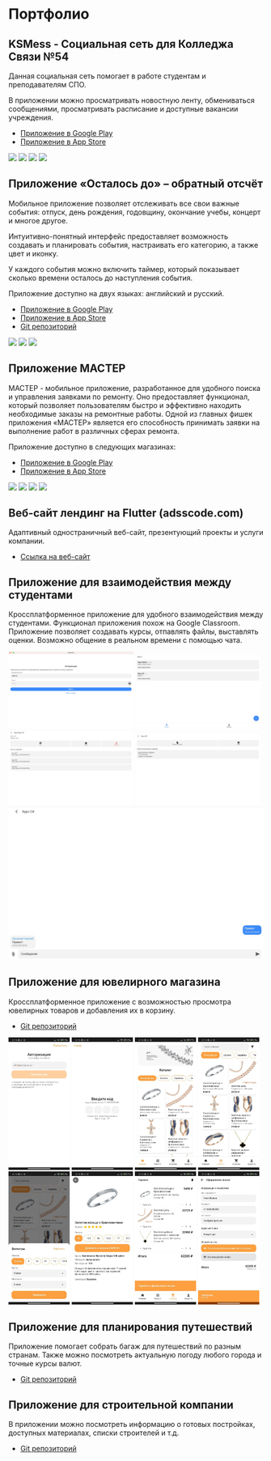 # Портфолио

## KSMess - Социальная сеть для Колледжа Связи №54
Данная социальная сеть помогает в работе студентам и преподавателям СПО.

В приложении можно просматривать новостную ленту, обмениваться сообщениями, просматривать расписание и доступные вакансии учреждения.

- [Приложение в Google Play](https://play.google.com/store/apps/details?id=com.iongames.messenger&hl=ru)
- [Приложение в App Store](https://apps.apple.com/ru/app/ksmess/id6446104181)

<div>
      <img src="https://play-lh.googleusercontent.com/WRLv1MG5AM9nQwoE2FLlVKt1Mk2LQfsDY00dHxq-B7LhUUlxTTilxmOjuohQ8dhIi0qH=w2560-h1440-rw" width="24%">
      <img src="https://play-lh.googleusercontent.com/h3WqiDUG5q6sPUo0-jgJbrQAriYPvZ2VyT8KnHpLKImzP7nRltEbVWujkZ5tvItksg=w2560-h1440-rw" width="24%">
      <img src="https://play-lh.googleusercontent.com/NyMBPAAaAp5VlypolDVwbUtclmDUxLAJD36xWlZeYY2MoebwKSiESycQGiAPNLCyNz8=w2560-h1440-rw" width="24%">
      <img src="https://play-lh.googleusercontent.com/-lXAaHST7uabj-HAeTHUCPzcBxEqHgcBG5G5FX6ZLVGn2kBGbqRztfvo3Bthp1MI9aG2=w2560-h1440-rw" width="24%">
</div>

## Приложение «Осталось до» – обратный отсчёт
Мобильное приложение позволяет отслеживать все свои важные события: отпуск, день рождения, годовщину, окончание учебы, концерт и многое другое.

Интуитивно-понятный интерфейс предоставляет возможность создавать и планировать события, настраивать его категорию, а также цвет и иконку.

У каждого события можно включить таймер, который показывает сколько времени осталось до наступления события.

Приложение доступно на двух языках: английский и русский.
- [Приложение в Google Play](https://play.google.com/store/apps/details?id=com.itadss.todo.todo_app&hl=ru)
- [Приложение в App Store](https://apps.apple.com/ru/app/%D0%BE%D1%81%D1%82%D0%B0%D0%BB%D0%BE%D1%81%D1%8C-%D0%B4%D0%BE/id6446589517)
- [Git репозиторий](https://github.com/DevTriangle/todo_app)

<div>
      <img src="https://play-lh.googleusercontent.com/OFFISRvuoN8eNi_D0e665BcNMmUB-U1XcpPheygNAHhzPZZahf7OTpIUzRN6Nb2L26E=w2560-h1440-rw" width="32%">
      <img src="https://play-lh.googleusercontent.com/EBcNQ2BKeUXRYtX_r-SPrZaq4Db5NeWMiwY_00Zod_t7eGDCeCJelm8oZtjwgnBVkP8=w2560-h1440-rw" width="32%">
      <img src="https://play-lh.googleusercontent.com/O1qKP0rv8WUv_PTkUtHJ_4laXtDC3xunGxTGcRgw4YTVzs2Ql_H2Jehqc6NtSpzkyJI=w2560-h1440-rw" width="32%">
</div>

## Приложение МАСТЕР
МАСТЕР - мобильное приложение, разработанное для удобного поиска и управления заявками по ремонту. Оно предоставляет функционал, который позволяет пользователям быстро и эффективно находить  необходимые заказы на ремонтные работы. Одной из главных фишек приложения «МАСТЕР» является его способность принимать заявки на выполнение работ в различных сферах ремонта.

Приложение доступно в следующих магазинах:
- [Приложение в Google Play](https://play.google.com/store/apps/details?id=com.adsscode.master)
- [Приложение в App Store](https://apps.apple.com/us/app/%D0%BC%D0%BC-%D0%BC%D0%B0%D1%81%D1%82%D0%B5%D1%80/id6473836988)

<div>
      <img src="https://play-lh.googleusercontent.com/Gi_3fsz4WNKuNA3ReQtAU34OYuTKCT7a2crD6AnbY8mR-42Rx_VPx9lSRep86yYPxFo=w2560-h1440-rw" width="24%">
      <img src="https://play-lh.googleusercontent.com/zIUqoXSMXdvz7xpWJuUeA41cXYlSSf0msoLpJgw_pwKlGDVu4JXJUDH9StmitsB6Ybg=w2560-h1440-rw" width="24%">
      <img src="https://play-lh.googleusercontent.com/UwDSUQU62mvJzE8uDhpaYxqAGZ8x4wHzaB2PBMiw1x57Np6WO07SI_9KWRGpCSfoaowu=w2560-h1440-rw" width="24%">
      <img src="https://play-lh.googleusercontent.com/3Cu8eFd9XfRGlp666U7Kc5L0yDtIYd27gFkEEOKcf7OjLQ1CBrByf4wvBih-eTKH3SsX=w2560-h1440-rw" width="24%">
</div>

## Веб-сайт лендинг на Flutter (adsscode.com)
Адаптивный одностраничный веб-сайт, презентующий проекты и услуги компании.

- [Ссылка на веб-сайт](https://adsscode.com)

## Приложение для взаимодействия между студентами
Кроссплатформенное приложение для удобного взаимодействия между студентами. Функционал приложения похож на Google Classroom.
Приложение позволяет создавать курсы, отпавлять файлы, выставлять оценки. Возможно общение в реальном времени с помощью чата.

<div>
      <img src="https://github.com/DevTriangle/DevTriangle/blob/main/classroom/IMG_20231020_113600_385.jpg" width="49%">
      <img src="https://github.com/DevTriangle/DevTriangle/blob/main/classroom/IMG_20231020_113556_690.jpg" width="49%">
</div>
<div>
      <img src="https://github.com/DevTriangle/DevTriangle/blob/main/classroom/IMG_20231020_113609_661.jpg" width="49%">
      <img src="https://github.com/DevTriangle/DevTriangle/blob/main/classroom/IMG_20231020_113615_914.jpg" width="49%">
</div>
<div>
      <img src="https://github.com/DevTriangle/DevTriangle/blob/main/classroom/IMG_20231020_113617_799.jpg" width="100%">
</div>

## Приложение для ювелирного магазина
Кроссплатформенное приложение с возможностью просмотра ювелирных товаров и добавления их в корзину.

- [Git репозиторий](https://github.com/DevTriangle/jewelry)

<div>
      <img src="https://raw.githubusercontent.com/DevTriangle/jewelry/main/images/IMG_20231020_114134_638.jpg?token=GHSAT0AAAAAACIJ3W5QIKLB6JA67ABXNRWCZJSH6AA" width="24%"/>
      <img src="https://raw.githubusercontent.com/DevTriangle/jewelry/main/images/IMG_20231020_114132_498.jpg?token=GHSAT0AAAAAACIJ3W5QQZGFE6T775MUXYF4ZJSH54Q" width="24%"/>
      <img src="https://raw.githubusercontent.com/DevTriangle/jewelry/main/images/IMG_20231020_114127_197.jpg?token=GHSAT0AAAAAACIJ3W5RJBB5JKAU34VVAV5QZJSH5YQ" width="24%"/>
      <img src="https://raw.githubusercontent.com/DevTriangle/jewelry/main/images/IMG_20231020_114123_739.jpg?token=GHSAT0AAAAAACIJ3W5RL7K2K2LNGA3EHJJAZJSH5SQ" width="24%"/>
      <img src="https://raw.githubusercontent.com/DevTriangle/jewelry/main/images/IMG_20231020_114122_555.jpg?token=GHSAT0AAAAAACIJ3W5RMA2CDBUMXNLNZBSSZJSH5NQ" width="24%"/>
      <img src="https://raw.githubusercontent.com/DevTriangle/jewelry/main/images/IMG_20231020_114124_899.jpg?token=GHSAT0AAAAAACIJ3W5RAQHZPNAOMAQR3UMIZJSH5VQ" width="24%"/>
      <img src="https://raw.githubusercontent.com/DevTriangle/jewelry/main/images/IMG_20231020_114121_098.jpg?token=GHSAT0AAAAAACIJ3W5RK7RN6EQUF4WYJYPUZJSH5KA" width="24%"/>
      <img src="https://raw.githubusercontent.com/DevTriangle/jewelry/main/images/IMG_20231020_114118_422.jpg?token=GHSAT0AAAAAACIJ3W5RV6CTQOEUQXAUB5AUZJSH3UA" width="24%"/>
</div>

## Приложение для планирования путешествий
Приложение помогает собрать багаж для путешествий по разным странам. Также можно посмотреть актуальную погоду любого города и точные курсы валют.

- [Git репозиторий](https://github.com/DevTriangle/journeys_app)

## Приложение для строительной компании 
В приложении можно посмотреть информацию о готовых постройках, доступных материалах, списки строителей и т.д.

- [Git репозиторий](https://github.com/DevTriangle/building_app)
